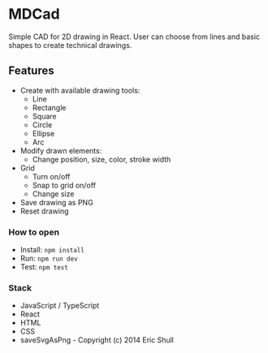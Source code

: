 # MDCad

Simple CAD for 2D drawing in React. User can choose from lines and basic shapes to create technical drawings.

## Features

- Create with available drawing tools:
  - Line
  - Rectangle
  - Square
  - Circle
  - Ellipse
  - Arc
- Modify drawn elements:
  - Change position, size, color, stroke width
- Grid
  - Turn on/off
  - Snap to grid on/off
  - Change size
- Save drawing as PNG
- Reset drawing

### How to open

- Install: `npm install`
- Run: `npm run dev`
- Test: `npm test`

### Stack

- JavaScript / TypeScript
- React
- HTML
- CSS
- saveSvgAsPng - Copyright (c) 2014 Eric Shull
